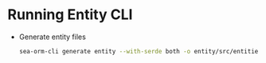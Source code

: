 # Running Entity CLI

- Generate entity files
    ```sh
    sea-orm-cli generate entity --with-serde both -o entity/src/entities
    ```
